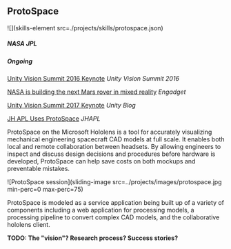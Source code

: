 ## ProtoSpace

![](skills-element src=./projects/skills/protospace.json)

##### NASA JPL

##### Ongoing

[Unity Vision Summit 2016 Keynote](https://www.youtube.com/watch?v=sME2pxTKyIs) _Unity Vision Summit 2016_

[NASA is building the next Mars rover in mixed reality](http://www.engadget.com/2016/05/23/nasa-hololens-mars-rover-in-mixed-reality/) _Engadget_

[Unity Vision Summit 2017 Keynote](https://blogs.unity3d.com/2017/05/01/vision-summit-2017-keynote-recap-announcements-from-microsoft-google-vuforia-and-more/) _Unity Blog_

[JH APL Uses ProtoSpace](http://parkersolarprobe.jhuapl.edu/News-Center/Show-Article.php?articleID=36) _JHAPL_

ProtoSpace on the Microsoft Hololens is a tool for accurately visualizing mechanical engineering spacecraft CAD models at full scale. It enables both local and remote collaboration between headsets. By allowing engineers to inspect and discuss design decisions and procedures before hardware is developed, ProtoSpace can help save costs on both mockups and preventable mistakes.

![ProtoSpace session](sliding-image src=../projects/images/protospace.jpg min-perc=0 max-perc=75)

ProtoSpace is modeled as a service application being built up of a variety of components including a web application for processing models, a processing pipeline to convert complex CAD models, and the collaborative hololens client.

**TODO: The "vision"? Research process? Success stories?**
